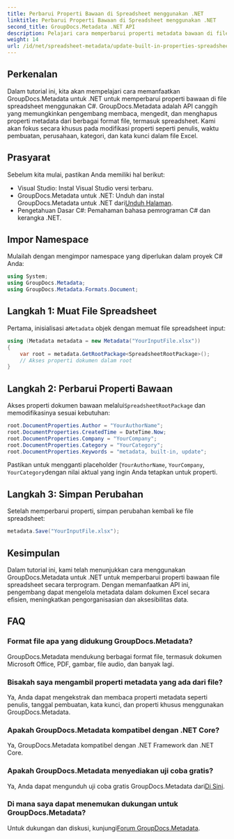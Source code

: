 ```yaml
---
title: Perbarui Properti Bawaan di Spreadsheet menggunakan .NET
linktitle: Perbarui Properti Bawaan di Spreadsheet menggunakan .NET
second_title: GroupDocs.Metadata .NET API
description: Pelajari cara memperbarui properti metadata bawaan di file Excel menggunakan GroupDocs.Metadata untuk .NET. Ubah penulis, waktu pembuatan, perusahaan, dan lainnya dengan C#.
weight: 14
url: /id/net/spreadsheet-metadata/update-built-in-properties-spreadsheets/
---
```

## Perkenalan
Dalam tutorial ini, kita akan mempelajari cara memanfaatkan GroupDocs.Metadata untuk .NET untuk memperbarui properti bawaan di file spreadsheet menggunakan C#. GroupDocs.Metadata adalah API canggih yang memungkinkan pengembang membaca, mengedit, dan menghapus properti metadata dari berbagai format file, termasuk spreadsheet. Kami akan fokus secara khusus pada modifikasi properti seperti penulis, waktu pembuatan, perusahaan, kategori, dan kata kunci dalam file Excel.
## Prasyarat
Sebelum kita mulai, pastikan Anda memiliki hal berikut:
- Visual Studio: Instal Visual Studio versi terbaru.
-  GroupDocs.Metadata untuk .NET: Unduh dan instal GroupDocs.Metadata untuk .NET dari[Unduh Halaman](https://releases.groupdocs.com/metadata/net/).
- Pengetahuan Dasar C#: Pemahaman bahasa pemrograman C# dan kerangka .NET.

## Impor Namespace
Mulailah dengan mengimpor namespace yang diperlukan dalam proyek C# Anda:
```csharp
using System;
using GroupDocs.Metadata;
using GroupDocs.Metadata.Formats.Document;
```
## Langkah 1: Muat File Spreadsheet
 Pertama, inisialisasi a`Metadata` objek dengan memuat file spreadsheet input:
```csharp
using (Metadata metadata = new Metadata("YourInputFile.xlsx"))
{
    var root = metadata.GetRootPackage<SpreadsheetRootPackage>();
    // Akses properti dokumen dalam root
}
```
## Langkah 2: Perbarui Properti Bawaan
 Akses properti dokumen bawaan melalui`SpreadsheetRootPackage` dan memodifikasinya sesuai kebutuhan:
```csharp
root.DocumentProperties.Author = "YourAuthorName";
root.DocumentProperties.CreatedTime = DateTime.Now;
root.DocumentProperties.Company = "YourCompany";
root.DocumentProperties.Category = "YourCategory";
root.DocumentProperties.Keywords = "metadata, built-in, update";
```
Pastikan untuk mengganti placeholder (`YourAuthorName`, `YourCompany`, `YourCategory`dengan nilai aktual yang ingin Anda tetapkan untuk properti.
## Langkah 3: Simpan Perubahan
Setelah memperbarui properti, simpan perubahan kembali ke file spreadsheet:
```csharp
metadata.Save("YourInputFile.xlsx");
```

## Kesimpulan
Dalam tutorial ini, kami telah menunjukkan cara menggunakan GroupDocs.Metadata untuk .NET untuk memperbarui properti bawaan file spreadsheet secara terprogram. Dengan memanfaatkan API ini, pengembang dapat mengelola metadata dalam dokumen Excel secara efisien, meningkatkan pengorganisasian dan aksesibilitas data.

## FAQ
### Format file apa yang didukung GroupDocs.Metadata?
GroupDocs.Metadata mendukung berbagai format file, termasuk dokumen Microsoft Office, PDF, gambar, file audio, dan banyak lagi.
### Bisakah saya mengambil properti metadata yang ada dari file?
Ya, Anda dapat mengekstrak dan membaca properti metadata seperti penulis, tanggal pembuatan, kata kunci, dan properti khusus menggunakan GroupDocs.Metadata.
### Apakah GroupDocs.Metadata kompatibel dengan .NET Core?
Ya, GroupDocs.Metadata kompatibel dengan .NET Framework dan .NET Core.
### Apakah GroupDocs.Metadata menyediakan uji coba gratis?
 Ya, Anda dapat mengunduh uji coba gratis GroupDocs.Metadata dari[Di Sini](https://releases.groupdocs.com/).
### Di mana saya dapat menemukan dukungan untuk GroupDocs.Metadata?
 Untuk dukungan dan diskusi, kunjungi[Forum GroupDocs.Metadata](https://forum.groupdocs.com/c/metadata/14).